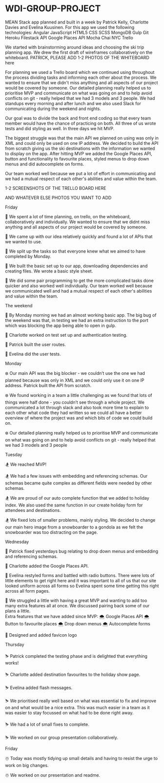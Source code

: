 # WDI-GROUP-PROJECT

MEAN Stack app planned and built in a week by Patrick Kelly, Charlotte Davies and Evelina Kuusinen.
For this app we used the following technologies:
Angular
JavaScript
HTML5
CSS
SCSS
MongoDB
Gulp
Git
Heroku
Filestack API
Google Places API
Mocha
Chai
NYC
Trello

We started with brainstorming around ideas and choosing the ski trip planning app. We drew the first draft of wireframes collaboratively on the whiteboard.
PATRICK, PLEASE ADD 1-2 PHOTOS OF THE WHITEBOARD here

For planning we used a Trello board which we continued using throughout the process dividing tasks and informing each other about the process. We wanted to ensure that we didn't miss anything and all aspects of our project would be covered by someone. Our detailed planning really helped us to prioritise MVP and communicate on what was going on and to help avoid conflicts on git - really helped that we had 3 models and 3 people. We had standups every morning and after lunch and we also used Slack for communicating during the weekend and nights.

Our goal was to divide the back and front end coding so that every team member would have the chance of practicing on both. All three of us wrote tests and did styling as well. In three days we hit MVP.

The biggest struggle was that the main API we planned on using was only in XML and could only be used on one IP address. We decided to build the API from scratch giving us the ski destinations with the information we wanted to display on the app.
After hitting MVP we added the Google Places API, button and functionality to favourite places, styled menus to drop down menus and did autocomplete on forms.

Our team worked well because we put a lot of effort in communicating and we had a mutual respect of each other's abilities and value within the team.

1-2 SCREENSHOTS OF THE TRELLO BOARD HERE


AND WHATEVER ELSE PHOTOS YOU WANT TO ADD

Friday

🚡 We spent a lot of time planning, on trello, on the whiteboard, collaboratively and individually.  We wanted to ensure that we didnt miss anything and all aspects of our project would be covered by someone.

🚡 We came up with our idea relatively quickly and found a lot of APIs that we wanted to use.

🚡 We split up the tasks so that everyone knew what we aimed to have completed by Monday.

🚡 We built the basic set up to our app, downloading dependencies and creating files. We wrote a basic style sheet.

🚡 We did some pair programming to get the more complicated tasks done quicker and also worked well individually. Our team worked well because we communicated well and had a mutual respect of each other's abilities and value within the team.


The weekend

🗻 By Monday morning we had an almost working basic app. The big bug of the weekend was that, in testing we had an extra instruction to the port which was blocking the app being able to open in gulp.

🗻 Charlotte worked on test set up and authentication testing.

🗻 Patrick built the user routes.

🗻 Evelina did the user tests.


Monday

❄️
Our main API was the big blocker - we couldn’t use the one we had planned because was only in XML and we could only use it on one IP address. Patrick built the API from scratch.

❄️ We found working in a team a little challenging as we found that lots of things were half done - you couldn’t see through a whole project. We communicated a lot through slack and also took more time to explain to each other what code they had written so we could all have a better overview of where the project was and which bits of code we could build on.

❄️ Our detailed planning really helped us to prioritise MVP and communicate on what was going on and to help avoid conflicts on git - really helped that we had 3 models and 3 people


Tuesday

🏂 We reached MVP!

🏂 We had a few issues with embedding and referencing schemas. Our schemas became quite complex as different fields were needed by other schemas.  

🏂 We are proud of our auto complete function that we added to holiday index. We also used the same function in our create holiday form for attendees and destinations.

🏂 We fixed lots of smaller problems, mainly styling.  We decided to change our main hero image from a snowboarder to a gondola as we felt the snowboarder was too distracting on the page.


Wednesday

🎿 Patrick fixed yesterdays bug relating to drop down menus and embedding and referencing schemas.

🎿 Charlotte added the Google Places API.

🎿 Evelina restyled forms and battled with radio buttons. There were lots of little elements to get right here and it was important to all of us that our site looked uniform across all forms so Evelina spent some time getting this right across all form pages.

🎿 We struggled a little with having a great MVP and wanting to add too many extra features all at once. We discussed pairing back some of our plans a little.  
Extra features that we have added since MVP:
    🌨 Google Places API
    🌨 Button to favourite places
    🌨 Drop down menus
    🌨 Autocomplete forms

🎿 Designed and added favicon logo


Thursday

⛷ Patrick completed the testing phase and is delighted that everything works!

⛷ Charlotte added destination favourites to the holiday show page.

⛷ Evelina added flash messages.

⛷ We prioritised really well based on what was essential to fix and improve on and what would be a nice extra. This was much easier in a team as it was easier to stay focussed on what had to be done right away.

⛷ We had a lot of small fixes to complete.

⛷ We worked on our group presentation collaboratively.


Friday

☃️ Today was mostly tidying up small details and having to resist the urge to work on big changes.

☃️ We worked on our presentation and readme.
